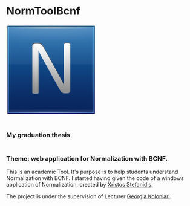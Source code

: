 # NormToolBcnf
![Flyme logo](Images/N.jpg) <br/><br/>
### My graduation thesis <br/><br/>

### Theme: web application for Normalization with BCNF.<br/>

This is an academic Tool. It's purpose is to help students understand Normalization with BCNF. I started having given the code of a
windows application of Normalization, created by [Xristos Stefanidis](mailto:chstefanides@yahoo.gr).

The project is under the supervision of Lecturer [Georgia Koloniari](http://users.uom.gr/~gkoloniari/).
<br/>

